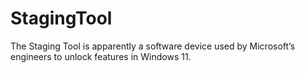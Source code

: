 # StagingTool
The Staging Tool is apparently a software device used by Microsoft’s engineers to unlock features in Windows 11.
